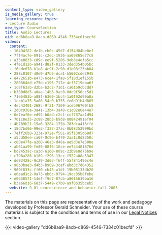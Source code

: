```yaml
---
content_type: video_gallery
is_media_gallery: true
learning_resource_types:
- Lecture Audio
ocw_type: CourseSection
title: Audio Lectures
uid: dd6b8aa9-8acb-d869-4546-7334c01becfd
videos:
  content:
  - 10494f82-de1b-cb0c-45d7-d154d84be0ef
  - 7ff4ac7e-891c-c2ec-1936-aa69865e77c8
  - a33e0833-c89c-ee9f-5206-9eb8e4efa5cc
  - 4fe1d126-a941-d82f-0133-3ded354b05bc
  - f6ede678-b1e8-4c9f-2c90-d1e08f23bb84
  - 288c0107-d0e9-d7b5-dca1-b5602cde3945
  - e472651b-e473-6ce4-1fa8-5f18d1ef155b
  - 280364dd-e75d-c195-717e-4cf3719eba6f
  - 1c8f63ab-d2ba-b2c2-71d1-ca61b9cbcdd7
  - b380d8d5-a0aa-14b5-9ac0-0dc9f50cc5d1
  - 71e5483b-a88f-6360-1bc4-1a0f92d99a8a
  - 1ccb1a75-5a08-54c0-b755-fe0d91b4d885
  - 4ec43401-268c-9f31-7369-aceb96760fb8
  - 2d0c936a-3a41-13b4-3a48-c1c02e6e44e7
  - 0e7eaf6e-ed92-b0ad-c2c1-ccf787aa1d94
  - 701c8e35-2c88-28b3-b9d8-80842491ef94
  - 4b789b21-15a6-3284-175b-783dca413ffd
  - 18d7bd06-99e3-f327-37ac-0b08352999bd
  - 7eff28b8-323e-972e-f561-85f1305d68d7
  - a5cd58ee-ca67-0c9e-b470-2aa1c8d8350c
  - c80e47fe-a260-46a3-d48a-ae5d3e7e508e
  - ab61aa99-fe89-08f6-18ce-ee7a4481876d
  - bd24539c-ca3d-6160-809c-22b9e8d75b9e
  - c798a286-b189-f296-13cc-f522a08a5347
  - de93428c-9c29-3d03-f64f-55f841496c4e
  - 98b3bae3-d4b3-b969-3caf-ebd3c7d64352
  - 969f833c-ff60-cb45-a1df-15b08133db20
  - e6ead1c2-0a73-eb6c-9794-19cc85b8febe
  - e0638571-14ef-f9d7-07cb-a8616619ba16
  - b3a66d16-6837-5449-c7b0-a9f0b35bceb5
  website: 9-01-neuroscience-and-behavior-fall-2003
---
```


The materials on this page are representative of the work and pedagogy developed by Professor Gerald Schneider. Your use of these course materials is subject to the conditions and terms of use in our [Legal Notices](/terms) section.

{{< video-gallery "dd6b8aa9-8acb-d869-4546-7334c01becfd" >}}

